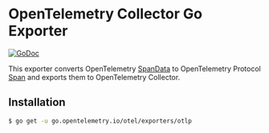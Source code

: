 # OpenTelemetry Collector Go Exporter

[![GoDoc](https://godoc.org/go.opentelemetry.io/otel?status.svg)](https://pkg.go.dev/go.opentelemetry.io/otel/exporters/otlp)


This exporter converts OpenTelemetry [SpanData](https://github.com/open-telemetry/opentelemetry-go/blob/6769330394f78192df01cb59299e9e0f2e5e977b/sdk/export/trace/trace.go#L49) 
to OpenTelemetry Protocol [Span](https://github.com/open-telemetry/opentelemetry-proto/blob/c20698d5bb483cf05de1a7c0e134b7c57e359674/opentelemetry/proto/trace/v1/trace.proto#L46)
and exports them to OpenTelemetry Collector.


## Installation

```bash
$ go get -u go.opentelemetry.io/otel/exporters/otlp
```
